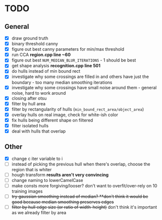 # TODO

## General

- [x] draw ground truth
- [x] binary threshold canny
- [x] figure out best canny parameters for min/max threshold
- [x] run CCA **region.cpp line ~60**
- [x] figure out best `NUM_MEDIAN_BLUR_ITERATIONS` - 1 should be best
- [x] get shape analysis **recognition.cpp line 501**
- [x] do hulls instead of min bound rect
- [x] investigate why some crossings are filled in and others have just the boundary - too many median smoothing iterations
- [x] investigate why some crossings have small noise around them - general noise, hard to work around
- [x] closing after otsu
- [x] filter by hull area
- [x] filter by rectangularity of hulls (`min_bound_rect_area/object_area`)
- [x] overlay hulls on real image, check for white-ish color
- [x] fix hulls being different shape on filtered
- [x] filter isolated hulls
- [x] deal with hulls that overlap

## Other

- [x] change c iter variable to i
- [ ] instead of picking the previous hull when there's overlap, choose the region that is whiter
- [ ] hough transform **results aren't very convincing**
- [ ] change naming to lowerCamelCase
- [ ] make consts more forgiving/looser? don't want to overfit/over-rely on 10 training images
- [ ] ~~try gaussian smoothing instead of median? **don't think it would be good because median smoothing preserves edges~~
- [ ] ~~filter by hull edge size (or ratio of width-height)~~ don't think it's important as we already filter by area

